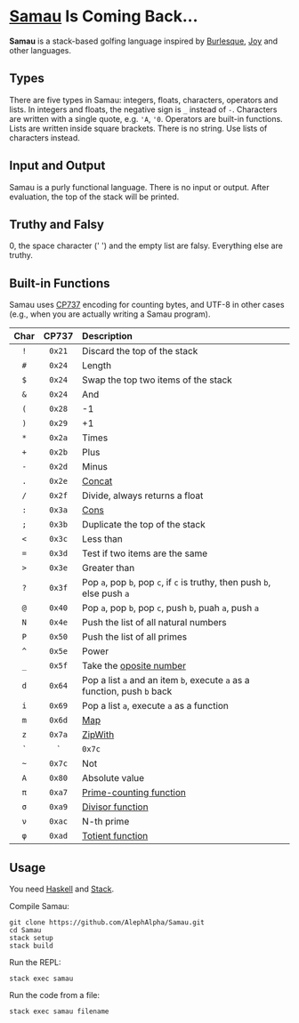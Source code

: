 # [Samau](https://github.com/AlephAlpha/Samau) Is Coming Back...

__Samau__ is a stack-based golfing language inspired by [Burlesque](http://mroman.ch/burlesque), [Joy](http://www.latrobe.edu.au/humanities/research/research-projects/past-projects/joy-programming-language) and other languages.

## Types

There are five types in Samau: integers, floats, characters, operators and lists. In integers and floats, the negative sign is `_` instead of `-`. Characters are written with a single quote, e.g. `'A`, `'0`. Operators are built-in functions. Lists are written inside square brackets. There is no string. Use lists of characters instead.

## Input and Output

Samau is a purly functional language. There is no input or output. After evaluation, the top of the stack will be printed.

## Truthy and Falsy

0, the space character (' ') and the empty list are falsy. Everything else are truthy.

## Built-in Functions

Samau uses [CP737](https://en.wikipedia.org/wiki/Code_page_737) encoding for counting bytes, and UTF-8 in other cases (e.g., when you are actually writing a Samau program).

| Char | CP737 | Description |
|:----:|:-----:|:----------- |
| `!` | `0x21` | Discard the top of the stack |
| `#` | `0x24` | Length |
| `$` | `0x24` | Swap the top two items of the stack |
| `&` | `0x24` | And |
| `(` | `0x28` | -1 |
| `)` | `0x29` | +1 |
| `*` | `0x2a` | Times |
| `+` | `0x2b` | Plus |
| `-` | `0x2d` | Minus |
| `.` | `0x2e` | [Concat](https://en.wikipedia.org/wiki/Concatenation) |
| `/` | `0x2f` | Divide, always returns a float |
| `:` | `0x3a` | [Cons](https://en.wikipedia.org/wiki/Cons) |
| `;` | `0x3b` | Duplicate the top of the stack |
| `<` | `0x3c` | Less than |
| `=` | `0x3d` | Test if two items are the same |
| `>` | `0x3e` | Greater than |
| `?` | `0x3f` | Pop `a`, pop `b`, pop `c`, if `c` is truthy, then push `b`, else push `a` |
| `@` | `0x40` | Pop `a`, pop `b`, pop `c`, push `b`, puah `a`, push `a` |
| `N` | `0x4e` | Push the list of all natural numbers |
| `P` | `0x50` | Push the list of all primes |
| `^` | `0x5e` | Power |
| `_` | `0x5f` | Take the [oposite number](https://en.wikipedia.org/wiki/Additive_inverse) |
| `d` | `0x64` | Pop a list `a` and an item `b`, execute `a` as a function, push `b` back |
| `i` | `0x69` | Pop a list `a`, execute `a` as a function |
| `m` | `0x6d` | [Map](https://en.wikipedia.org/wiki/Map_(higher-order_function)) |
| `z` | `0x7a` | [ZipWith](https://en.wikipedia.org/wiki/Map_(higher-order_function)) |
| `|` | `0x7c` | Or |
| `~` | `0x7c` | Not |
| `Α` | `0x80` | Absolute value |
| `π` | `0xa7` | [Prime-counting function](https://en.wikipedia.org/wiki/Prime-counting_function) |
| `σ` | `0xa9` | [Divisor function](https://en.wikipedia.org/wiki/Divisor_function) |
| `ν` | `0xac` | N-th prime |
| `φ` | `0xad` | [Totient function](https://en.wikipedia.org/wiki/Euler%27s_totient_function) |

## Usage

You need [Haskell](https://www.haskell.org/) and [Stack](https://www.haskellstack.org/).

Compile Samau:
```
git clone https://github.com/AlephAlpha/Samau.git
cd Samau
stack setup
stack build
```

Run the REPL:
```
stack exec samau
```

Run the code from a file:
```
stack exec samau filename
```
